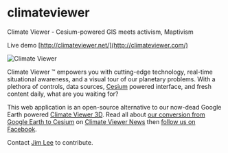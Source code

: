 # climateviewer
Climate Viewer - Cesium-powered GIS meets activism, Maptivism

Live demo [http://climateviewer.net/](http://climateviewer.com/)

![Climate Viewer](http://climateviewer.com/images/climate-viewer-cesium-beta.jpg)

Climate Viewer &trade; empowers you with cutting-edge technology, real-time situational awareness, and a visual tour of our planetary problems.  With a plethora of controls, data sources, [Cesium](http://cesiumjs.org/) powered interface, and fresh content daily, what are you waiting for?

This web application is an open-source alternative to our now-dead Google Earth powered [Climate Viewer 3D](http://climateviewer.com/3D/).  Read all about [our conversion from Google Earth to Cesium](http://climateviewer.com/2014/12/28/death-google-earth-climate-viewer-3d/) on [Climate Viewer News](http://climateviewer.com/) then [follow us on Facebook](https://www.facebook.com/climateviewers).

Contact [Jim Lee](http://climateviewer.com/rezn8d/) to contribute.
